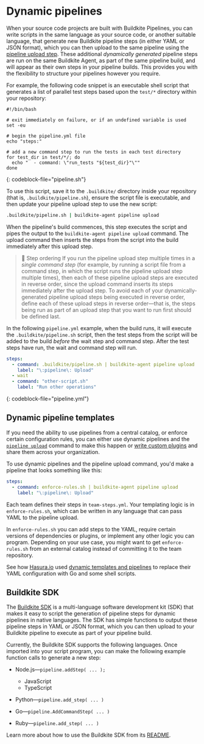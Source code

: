 # Dynamic pipelines

When your source code projects are built with Buildkite Pipelines, you can write scripts in the same language as your source code, or another suitable language, that generate new Buildkite pipeline steps (in either YAML or JSON format), which you can then upload to the same pipeline using the [pipeline upload step](/docs/pipelines/configure/defining-steps#step-defaults-pipeline-dot-yml-file). These additional _dynamically generated_ pipeline steps are run on the same Buildkite Agent, as part of the same pipeline build, and will appear as their own steps in your pipeline builds. This provides you with the flexibility to structure your pipelines however you require.

For example, the following code snippet is an executable shell script that generates a list of parallel test steps based upon the `test/*` directory within your repository:

```
#!/bin/bash

# exit immediately on failure, or if an undefined variable is used
set -eu

# begin the pipeline.yml file
echo "steps:"

# add a new command step to run the tests in each test directory
for test_dir in test/*/; do
  echo "  - command: \"run_tests "${test_dir}"\""
done
```
{: codeblock-file="pipeline.sh"}

To use this script, save it to the `.buildkite/` directory inside your repository (that is, `.buildkite/pipeline.sh`), ensure the script file is executable, and then update your pipeline upload step to use the new script:

```bash
.buildkite/pipeline.sh | buildkite-agent pipeline upload
```

When the pipeline's build commences, this step executes the script and pipes the output to the `buildkite-agent pipeline upload` command. The upload command then inserts the steps from the script into the build immediately after this upload step.

> 📘 Step ordering
> If you run the pipeline upload step multiple times in a _single command step_ (for example, by running a script file from a command step, in which the script runs the pipeline upload step multiple times), then each of these pipeline upload steps are executed in reverse order, since the upload command inserts its steps immediately after the upload step.
> To avoid each of your dynamically-generated pipeline upload steps being executed in reverse order, define each of these upload steps in reverse order—that is, the steps being run as part of an upload step that you want to run first should be defined last.

In the following `pipeline.yml` example, when the build runs, it will execute the `.buildkite/pipeline.sh` script, then the test steps from the script will be added to the build _before_ the wait step and command step. After the test steps have run, the wait and command step will run.

```yml
steps:
  - command: .buildkite/pipeline.sh | buildkite-agent pipeline upload
    label: "\:pipeline\: Upload"
  - wait
  - command: "other-script.sh"
    label: "Run other operations"
```
{: codeblock-file="pipeline.yml"}

## Dynamic pipeline templates

If you need the ability to use pipelines from a central catalog, or enforce certain configuration rules, you can either use dynamic pipelines and the [`pipeline upload`](/docs/agent/v3/cli-pipeline#uploading-pipelines) command to make this happen or [write custom plugins](/docs/pipelines/integrations/plugins) and share them across your organization.

To use dynamic pipelines and the pipeline upload command, you'd make a pipeline that looks something like this:

```yml
steps:
  - command: enforce-rules.sh | buildkite-agent pipeline upload
    label: "\:pipeline\: Upload"
```

Each team defines their steps in `team-steps.yml`. Your templating logic is in `enforce-rules.sh`, which can be written in any language that can pass YAML to the pipeline upload.

In `enforce-rules.sh` you can add steps to the YAML, require certain versions of dependencies or plugins, or implement any other logic you can program. Depending on your use case, you might want to get `enforce-rules.sh` from an external catalog instead of committing it to the team repository.

See how [Hasura.io](https://hasura.io) used [dynamic templates and pipelines](https://hasura.io/blog/what-we-learnt-by-migrating-from-circleci-to-buildkite/#dynamic-pipelines) to replace their YAML configuration with Go and some shell scripts.

## Buildkite SDK

The [Buildkite SDK](https://github.com/buildkite/buildkite-sdk) is a multi-language software development kit (SDK) that makes it easy to script the generation of pipeline steps for dynamic pipelines in native languages. The SDK has simple functions to output these pipeline steps in YAML or JSON format, which you can then upload to your Buildkite pipeline to execute as part of your pipeline build.

Currently, the Buildkite SDK supports the following languages. Once imported into your script program, you can make the following example function calls to generate a new step:

- Node.js—`pipeline.addStep( ... );`

  * JavaScript
  * TypeScript

- Python—`pipeline.add_step( ... )`
- Go—`pipeline.AddCommandStep( ... )`
- Ruby—`pipeline.add_step( ... )`

Learn more about how to use the Buildkite SDK from its [README](https://github.com/buildkite/buildkite-sdk?tab=readme-ov-file#buildkite-sdk).
